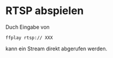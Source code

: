 # RTSP abspielen

Duch Eingabe von
```
ffplay rtsp:// XXX
```
kann ein Stream direkt abgerufen werden.
